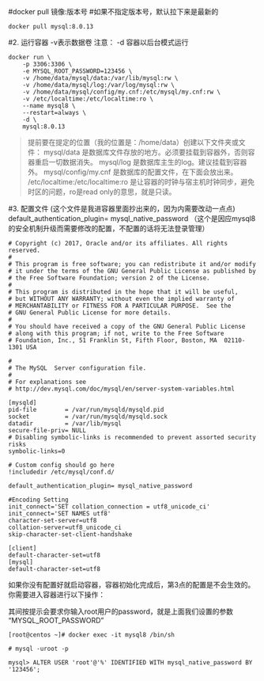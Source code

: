 #docker pull 镜像:版本号
#如果不指定版本号，默认拉下来是最新的
```
docker pull mysql:8.0.13
```

#2. 运行容器 -v表示数据卷  注意：  -d 容器以后台模式运行
```
docker run \
    -p 3306:3306 \
    -e MYSQL_ROOT_PASSWORD=123456 \
    -v /home/data/mysql/data:/var/lib/mysql:rw \
    -v /home/data/mysql/log:/var/log/mysql:rw \
    -v /home/data/mysql/config/my.cnf:/etc/mysql/my.cnf:rw \
    -v /etc/localtime:/etc/localtime:ro \
    --name mysql8 \
    --restart=always \
    -d \ 
    mysql:8.0.13     
```

> 提前要在提定的位置（我的位置是：/home/data）创建以下文件夹或文件：
> mysql/data  是数据库文件存放的地方。必须要挂载到容器外，否则容器重启一切数据消失。
> mysql/log   是数据库主生的log。建议挂载到容器外。
> mysql/config/my.cnf                 是数据库的配置文件，在下面会放出来。
> /etc/localtime:/etc/localtime:ro    是让容器的时钟与宿主机时钟同步，避免时区的问题，ro是read only的意思，就是只读。 

#3. 配置文件 (这个文件是我进容器里面抄出来的，因为内需要改动一点点) 
default_authentication_plugin= mysql_native_password （这个是因应mysql8的安全机制升级而需要修改的配置，不配置的话将无法登录管理）
```
# Copyright (c) 2017, Oracle and/or its affiliates. All rights reserved.
#
# This program is free software; you can redistribute it and/or modify
# it under the terms of the GNU General Public License as published by
# the Free Software Foundation; version 2 of the License.
#
# This program is distributed in the hope that it will be useful,
# but WITHOUT ANY WARRANTY; without even the implied warranty of
# MERCHANTABILITY or FITNESS FOR A PARTICULAR PURPOSE.  See the
# GNU General Public License for more details.
#
# You should have received a copy of the GNU General Public License
# along with this program; if not, write to the Free Software
# Foundation, Inc., 51 Franklin St, Fifth Floor, Boston, MA  02110-1301 USA

#
# The MySQL  Server configuration file.
#
# For explanations see
# http://dev.mysql.com/doc/mysql/en/server-system-variables.html

[mysqld]
pid-file        = /var/run/mysqld/mysqld.pid
socket          = /var/run/mysqld/mysqld.sock
datadir         = /var/lib/mysql
secure-file-priv= NULL
# Disabling symbolic-links is recommended to prevent assorted security risks
symbolic-links=0

# Custom config should go here
!includedir /etc/mysql/conf.d/

default_authentication_plugin= mysql_native_password

#Encoding Setting
init_connect='SET collation_connection = utf8_unicode_ci'
init_connect='SET NAMES utf8'
character-set-server=utf8
collation-server=utf8_unicode_ci
skip-character-set-client-handshake

[client]
default-character-set=utf8
[mysql]
default-character-set=utf8
```  

如果你没有配置好就启动容器，容器初始化完成后，第3点的配置是不会生效的。你需要进入容器进行以下操作：

其间按提示会要求你输入root用户的password，就是上面我们设置的参数 “MYSQL_ROOT_PASSWORD”
```
[root@centos ~]# docker exec -it mysql8 /bin/sh

# mysql -uroot -p

mysql> ALTER USER 'root'@'%' IDENTIFIED WITH mysql_native_password BY '123456';
``` 